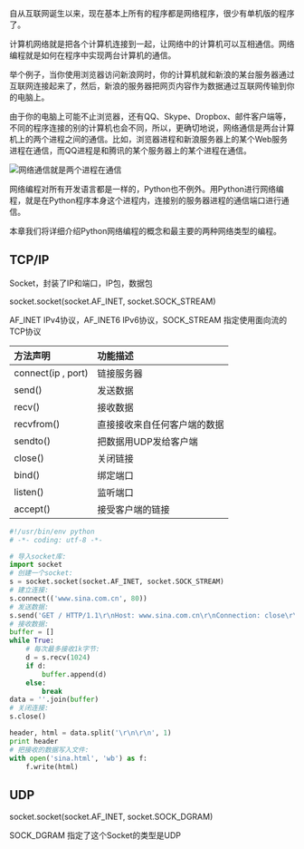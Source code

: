 自从互联网诞生以来，现在基本上所有的程序都是网络程序，很少有单机版的程序了。

计算机网络就是把各个计算机连接到一起，让网络中的计算机可以互相通信。网络编程就是如何在程序中实现两台计算机的通信。

举个例子，当你使用浏览器访问新浪网时，你的计算机就和新浪的某台服务器通过互联网连接起来了，然后，新浪的服务器把网页内容作为数据通过互联网传输到你的电脑上。

由于你的电脑上可能不止浏览器，还有QQ、Skype、Dropbox、邮件客户端等，不同的程序连接的别的计算机也会不同，所以，更确切地说，网络通信是两台计算机上的两个进程之间的通信。比如，浏览器进程和新浪服务器上的某个Web服务进程在通信，而QQ进程是和腾讯的某个服务器上的某个进程在通信。

![网络通信就是两个进程在通信](http://www.liaoxuefeng.com/files/attachments/001410431109632625c95355ed54fbb97e3370ad246a37f000)

网络编程对所有开发语言都是一样的，Python也不例外。用Python进行网络编程，就是在Python程序本身这个进程内，连接别的服务器进程的通信端口进行通信。

本章我们将详细介绍Python网络编程的概念和最主要的两种网络类型的编程。

## TCP/IP

Socket，封装了IP和端口，IP包，数据包

socket.socket(socket.AF_INET, socket.SOCK_STREAM)

AF_INET IPv4协议，AF_INET6 IPv6协议，SOCK_STREAM 指定使用面向流的TCP协议

| 方法声明               | 功能描述           |
| :----------------- | :------------- |
| connect(ip , port) | 链接服务器          |
| send()             | 发送数据           |
| recv()             | 接收数据           |
| recvfrom()         | 直接接收来自任何客户端的数据 |
| sendto()           | 把数据用UDP发给客户端   |
| close()            | 关闭链接           |
| bind()             | 绑定端口           |
| listen()           | 监听端口           |
| accept()           | 接受客户端的链接       |

```python
#!/usr/bin/env python
# -*- coding: utf-8 -*-

# 导入socket库:
import socket
# 创建一个socket:
s = socket.socket(socket.AF_INET, socket.SOCK_STREAM)
# 建立连接:
s.connect(('www.sina.com.cn', 80))
# 发送数据:
s.send('GET / HTTP/1.1\r\nHost: www.sina.com.cn\r\nConnection: close\r\n\r\n')
# 接收数据:
buffer = []
while True:
	# 每次最多接收1k字节:
	d = s.recv(1024)
	if d:
		buffer.append(d)
	else:
		break
data = ''.join(buffer)
# 关闭连接:
s.close()

header, html = data.split('\r\n\r\n', 1)
print header
# 把接收的数据写入文件:
with open('sina.html', 'wb') as f:
	f.write(html)
```

## UDP

socket.socket(socket.AF_INET, socket.SOCK_DGRAM)

SOCK_DGRAM 指定了这个Socket的类型是UDP